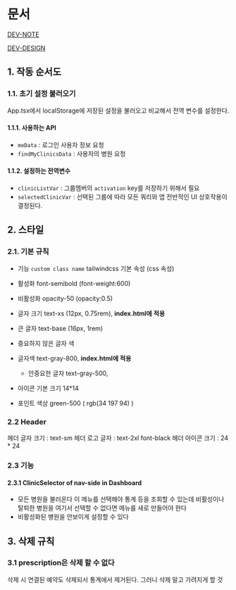 # 문서

[DEV-NOTE](https://github.com/ysjkof/muool-frontend/blob/main/DEV-NOTE.md)

[DEV-DESIGN](https://github.com/ysjkof/muool-frontend/blob/main/DEV-DESIGN.md)

## 1. 작동 순서도

### 1.1. 초기 설정 불러오기

App.tsx에서 localStorage에 저장된 설정을 불러오고 비교해서 전역 변수를 설정한다.

#### 1.1.1. 사용하는 API

- `meData` : 로그인 사용자 정보 요청
- `findMyClinicsData` : 사용자의 병원 요청

#### 1.1.2. 설정하는 전역변수

- `clinicListVar` : 그룹멤버의 `activation` key를 저장하기 위해서 필요
- `selectedClinicVar` : 선택된 그룹에 따라 모든 쿼리와 앱 전반적인 UI 상호작용이 결정된다.

## 2. 스타일

### 2.1. 기본 규칙

- 기능 `custom class name`
  tailwindcss 기본 속성 (css 속성)

- 활성화
  font-semibold (font-weight:600)
- 비활성화
  opacity-50 (opacity:0.5)
- 글자 크기
  text-xs (12px, 0.75rem), **index.html에 적용**
- 큰 글자
  text-base (16px, 1rem)
- 중요하지 않은 글자 색

- 글자색
  text-gray-800, **index.html에 적용**
  - 안중요한 글자 text-gray-500,
- 아이콘 기본 크기
  14\*14
- 포인트 색상
  green-500 ( rgb(34 197 94) )

### 2.2 Header

헤더 글자 크기 : text-sm
헤더 로고 글자 : text-2xl font-black
헤더 아이콘 크기 : 24 \* 24

### 2.3 기능

#### 2.3.1 ClinicSelector of nav-side in Dashboard

- 모든 병원을 불러온다
  이 메뉴를 선택해야 통계 등을 조회할 수 있는데
  비활성이나 탈퇴한 병원을 여기서 선택할 수 없다면 메뉴를 새로 만들어야 한다
- 비활성화된 병원을 안보이게 설정할 수 있다

## 3. 삭제 규칙

### 3.1 prescription은 삭제 할 수 없다

삭제 시 연결된 예약도 삭제되서 통계에서 제거된다. 그러니 삭제 말고 가려지게 할 것
